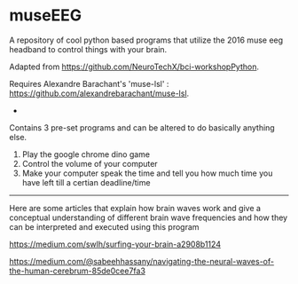 # museEEG
A repository of cool python based programs that utilize the 2016 muse eeg headband to control things with your brain. 


Adapted from https://github.com/NeuroTechX/bci-workshopPython. 

Requires Alexandre Barachant's 'muse-lsl' : https://github.com/alexandrebarachant/muse-lsl.

-

Contains 3 pre-set programs and can be altered to do basically anything else.

1. Play the google chrome dino game
2. Control the volume of your computer
3. Make your computer speak the time and tell you how much time you have left till a certian deadline/time

---

Here are some articles that explain how brain waves work and give a conceptual understanding of different brain wave frequencies and how they can be interpreted and executed using this program


https://medium.com/swlh/surfing-your-brain-a2908b1124

https://medium.com/@sabeehhassany/navigating-the-neural-waves-of-the-human-cerebrum-85de0cee7fa3
